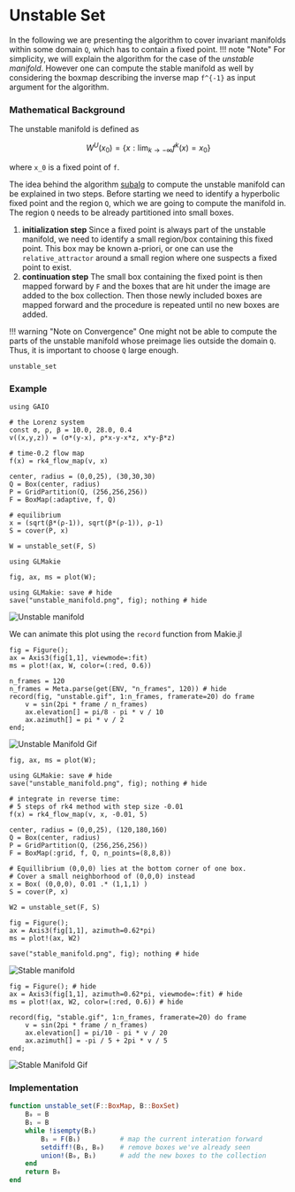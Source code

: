 # Unstable Set

In the following we are presenting the algorithm to cover invariant manifolds within some domain ``Q``, which has to contain a fixed point.
!!! note "Note"
    For simplicity, we will explain the algorithm for the case of the *unstable manifold*. However one can compute the stable manifold as well by considering the boxmap describing the inverse map ``f^{-1}`` as input argument for the algorithm.

### Mathematical Background
The unstable manifold is defined as
```math
W^U(x_0) = \{x: \lim_{k \to - \infty} f^k(x) = x_0 \}
```
where ``x_0`` is a fixed point of ``f``.

The idea behind the algorithm [subalg](@cite) to compute the unstable manifold can be explained in two steps. Before starting we need to identify a hyperbolic fixed point and the region ``Q``, which we are going to compute the manifold in. The region ``Q`` needs to be already partitioned into small boxes.
1. **initialization step** Since a fixed point is always part of the unstable manifold, we need to identify a small region/box containing this fixed point. This box may be known a-priori, or one can use the `relative_attractor` around a small region where one suspects a fixed point to exist. 
2. **continuation step** The small box containing the fixed point is then mapped forward by `F` and the boxes that are hit under the image are added to the box collection. Then those newly included boxes are mapped forward and the procedure is repeated until no new boxes are added. 

!!! warning "Note on Convergence"
    One might not be able to compute the parts of the unstable manifold whose preimage lies outside the domain ``Q``.
    Thus, it is important to choose ``Q`` large enough.

```@docs; canonical=false
unstable_set
```

### Example

```@example 1
using GAIO

# the Lorenz system
const σ, ρ, β = 10.0, 28.0, 0.4
v((x,y,z)) = (σ*(y-x), ρ*x-y-x*z, x*y-β*z)

# time-0.2 flow map
f(x) = rk4_flow_map(v, x)

center, radius = (0,0,25), (30,30,30)
Q = Box(center, radius)
P = GridPartition(Q, (256,256,256))
F = BoxMap(:adaptive, f, Q)

# equilibrium
x = (sqrt(β*(ρ-1)), sqrt(β*(ρ-1)), ρ-1)
S = cover(P, x)

W = unstable_set(F, S)
```

```@example 1
using GLMakie

fig, ax, ms = plot(W);

using GLMakie: save # hide
save("unstable_manifold.png", fig); nothing # hide
```

![Unstable manifold](unstable_manifold.png)

We can animate this plot using the `record` function from Makie.jl

```@example 1
fig = Figure();
ax = Axis3(fig[1,1], viewmode=:fit)
ms = plot!(ax, W, color=(:red, 0.6))

n_frames = 120
n_frames = Meta.parse(get(ENV, "n_frames", 120)) # hide
record(fig, "unstable.gif", 1:n_frames, framerate=20) do frame
    v = sin(2pi * frame / n_frames)
    ax.elevation[] = pi/8 - pi * v / 10
    ax.azimuth[] = pi * v / 2
end;
```

![Unstable Manifold Gif](unstable.gif)

```@example 1
fig, ax, ms = plot(W);

using GLMakie: save # hide
save("unstable_manifold.png", fig); nothing # hide
```

```@example 1
# integrate in reverse time: 
# 5 steps of rk4 method with step size -0.01
f(x) = rk4_flow_map(v, x, -0.01, 5)

center, radius = (0,0,25), (120,180,160)
Q = Box(center, radius)
P = GridPartition(Q, (256,256,256))
F = BoxMap(:grid, f, Q, n_points=(8,8,8))

# Equillibrium (0,0,0) lies at the bottom corner of one box.
# Cover a small neighborhood of (0,0,0) instead
x = Box( (0,0,0), 0.01 .* (1,1,1) )
S = cover(P, x)

W2 = unstable_set(F, S)
```

```@example 1
fig = Figure();
ax = Axis3(fig[1,1], azimuth=0.62*pi)
ms = plot!(ax, W2)

save("stable_manifold.png", fig); nothing # hide
```

![Stable manifold](stable_manifold.png)

```@example 1
fig = Figure(); # hide
ax = Axis3(fig[1,1], azimuth=0.62*pi, viewmode=:fit) # hide
ms = plot!(ax, W2, color=(:red, 0.6)) # hide

record(fig, "stable.gif", 1:n_frames, framerate=20) do frame
    v = sin(2pi * frame / n_frames)
    ax.elevation[] = pi/10 - pi * v / 20
    ax.azimuth[] = -pi / 5 + 2pi * v / 5
end;
```

![Stable Manifold Gif](stable.gif)

### Implementation

```julia
function unstable_set(F::BoxMap, B::BoxSet)
    B₀ = B
    B₁ = B
    while !isempty(B₁)
        B₁ = F(B₁)          # map the current interation forward
        setdiff!(B₁, B₀)    # remove boxes we've already seen
        union!(B₀, B₁)      # add the new boxes to the collection
    end
    return B₀
end
```
